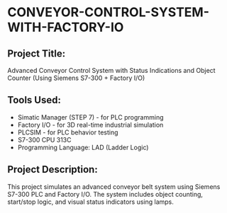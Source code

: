 # CONVEYOR-CONTROL-SYSTEM-WITH-FACTORY-IO

## Project Title:
Advanced Conveyor Control System with Status Indications and Object Counter
(Using Siemens S7-300 + Factory I/O)

## Tools Used:
- Simatic Manager (STEP 7) - for PLC programming
- Factory I/O - for 3D real-time industrial simulation
- PLCSIM - for PLC behavior testing
- S7-300 CPU 313C
- Programming Language: LAD (Ladder Logic)
 
## Project Description:
This project simulates an advanced conveyor belt system using Siemens S7-300 PLC and Factory
I/O. The system includes object counting, start/stop logic, and visual status indicators using lamps.
